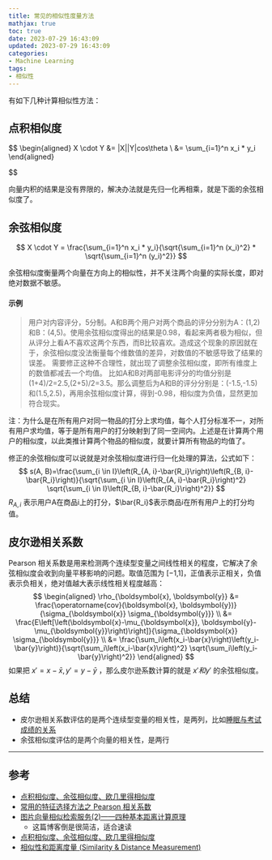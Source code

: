 ```yaml
---
title: 常见的相似性度量方法
mathjax: true
toc: true
date: 2023-07-29 16:43:09
updated: 2023-07-29 16:43:09
categories:
- Machine Learning
tags:
- 相似性
---
```

有如下几种计算相似性方法：

<!--more-->

## 点积相似度

$$
\begin{aligned}
    X \cdot Y &= |X||Y|cos\theta \\
    &= \sum_{i=1}^n x_i * y_i
\end{aligned}

$$

向量内积的结果是没有界限的，解决办法就是先归一化再相乘，就是下面的余弦相似度了。


## 余弦相似度

$$
X \cdot Y = \frac{\sum_{i=1}^n x_i * y_i}{\sqrt{\sum_{i=1}^n (x_i)^2} * \sqrt{\sum_{i=1}^n (y_i)^2}}
$$

余弦相似度衡量两个向量在方向上的相似性，并不关注两个向量的实际长度，即对绝对数据不敏感。

#### 示例

> 用户对内容评分，5分制。A和B两个用户对两个商品的评分分别为A：(1,2)和B：(4,5)。使用余弦相似度得出的结果是0.98，看起来两者极为相似，但从评分上看A不喜欢这两个东西，而B比较喜欢。造成这个现象的原因就在于，余弦相似度没法衡量每个维数值的差异，对数值的不敏感导致了结果的误差。
需要修正这种不合理性，就出现了调整余弦相似度，即所有维度上的数值都减去一个均值。
比如A和B对两部电影评分的均值分别是(1+4)/2=2.5,(2+5)/2=3.5。那么调整后为A和B的评分分别是：(-1.5,-1.5)和(1.5,2.5)，再用余弦相似度计算，得到-0.98，相似度为负值，显然更加符合现实。

注：为什么是在所有用户对同一物品的打分上求均值，每个人打分标准不一，对所有用户求均值，等于是所有用户的打分映射到了同一空间内。上述是在计算两个用户的相似度，以此类推计算两个物品的相似度，就要计算所有物品的均值了。

修正的余弦相似度可以说就是对余弦相似度进行归一化处理的算法，公式如下：
$$
s(A, B)=\frac{\sum_{i \in I}\left(R_{A, i}-\bar{R_i}\right)\left(R_{B, i}-\bar{R_i}\right)}{\sqrt{\sum_{i \in I}\left(R_{A, i}-\bar{R_i}\right)^2} \sqrt{\sum_{i \in I}\left(R_{B, i}-\bar{R_i}\right)^2}}
$$
$R_{A,i}$ 表示用户A在商品i上的打分，$\bar{R_i}$表示商品i在所有用户上的打分均值。

## 皮尔逊相关系数
Pearson 相关系数是用来检测两个连续型变量之间线性相关的程度，它解决了余弦相似度会收到向量平移影响的问题。取值范围为 [−1,1]，正值表示正相关，负值表示负相关，绝对值越大表示线性相关程度越高：
$$
\begin{aligned}
    \rho_{\boldsymbol{x}, \boldsymbol{y}} &= \frac{\operatorname{cov}(\boldsymbol{x}, \boldsymbol{y})}{\sigma_{\boldsymbol{x}} \sigma_{\boldsymbol{y}}} \\
    &= \frac{E\left[\left(\boldsymbol{x}-\mu_{\boldsymbol{x}}, \boldsymbol{y}-\mu_{\boldsymbol{y}}\right)\right]}{\sigma_{\boldsymbol{x}} \sigma_{\boldsymbol{y}}} \\
    &= \frac{\sum_i\left(x_i-\bar{x}\right)\left(y_i-\bar{y}\right)}{\sqrt{\sum_i\left(x_i-\bar{x}\right)^2} \sqrt{\sum_i\left(y_i-\bar{y}\right)^2}}
\end{aligned}
$$
如果把 $x'=x-\bar{x}, y'=y-\bar{y}$ ，那么皮尔逊系数计算的就是 $x' 和 y'$ 的余弦相似度。

## 总结

- 皮尔逊相关系数评估的是两个连续型变量的相关性，是两列，比如[睡眠与考试成绩的关系](https://tongyi.aliyun.com/qianwen/share?shareId=3dfb3489-9502-49be-ac97-d925f1f65063)
- 余弦相似度评估的是两个向量的相关性，是两行
___

## 参考

- [点积相似度、余弦相似度、欧几里得相似度](https://zhuanlan.zhihu.com/p/159244903)
- [常用的特征选择方法之 Pearson 相关系数](https://guyuecanhui.github.io/2019/07/20/feature-selection-pearson/)
- [图片向量相似检索服务(2)——四种基本距离计算原理](https://juejin.cn/post/6933963966829985799)
  - 这篇博客倒是很简洁，适合速读
- [点积相似度、余弦相似度、欧几里得相似度](https://blog.csdn.net/wind82465/article/details/118309225)
- [相似性和距离度量 (Similarity & Distance Measurement)](https://leovan.me/cn/2019/01/similarity-and-distance-measurement/#%E5%90%91%E9%87%8F%E5%86%85%E7%A7%AF-inner-product-of-vectors)